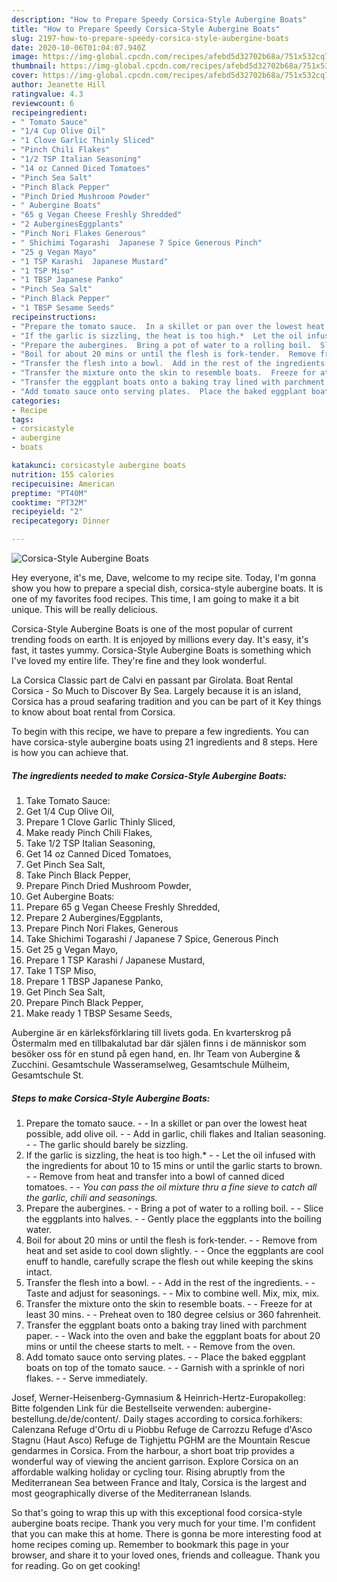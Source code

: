 ```yaml
---
description: "How to Prepare Speedy Corsica-Style Aubergine Boats"
title: "How to Prepare Speedy Corsica-Style Aubergine Boats"
slug: 2197-how-to-prepare-speedy-corsica-style-aubergine-boats
date: 2020-10-06T01:04:07.940Z
image: https://img-global.cpcdn.com/recipes/afebd5d32702b68a/751x532cq70/corsica-style-aubergine-boats-recipe-main-photo.jpg
thumbnail: https://img-global.cpcdn.com/recipes/afebd5d32702b68a/751x532cq70/corsica-style-aubergine-boats-recipe-main-photo.jpg
cover: https://img-global.cpcdn.com/recipes/afebd5d32702b68a/751x532cq70/corsica-style-aubergine-boats-recipe-main-photo.jpg
author: Jeanette Hill
ratingvalue: 4.3
reviewcount: 6
recipeingredient:
- " Tomato Sauce"
- "1/4 Cup Olive Oil"
- "1 Clove Garlic Thinly Sliced"
- "Pinch Chili Flakes"
- "1/2 TSP Italian Seasoning"
- "14 oz Canned Diced Tomatoes"
- "Pinch Sea Salt"
- "Pinch Black Pepper"
- "Pinch Dried Mushroom Powder"
- " Aubergine Boats"
- "65 g Vegan Cheese Freshly Shredded"
- "2 AuberginesEggplants"
- "Pinch Nori Flakes Generous"
- " Shichimi Togarashi  Japanese 7 Spice Generous Pinch"
- "25 g Vegan Mayo"
- "1 TSP Karashi  Japanese Mustard"
- "1 TSP Miso"
- "1 TBSP Japanese Panko"
- "Pinch Sea Salt"
- "Pinch Black Pepper"
- "1 TBSP Sesame Seeds"
recipeinstructions:
- "Prepare the tomato sauce.  In a skillet or pan over the lowest heat possible, add olive oil.  Add in garlic, chili flakes and Italian seasoning.  The garlic should barely be sizzling."
- "If the garlic is sizzling, the heat is too high.*  Let the oil infused with the ingredients for about 10 to 15 mins or until the garlic starts to brown.  Remove from heat and transfer into a bowl of canned diced tomatoes.  *You can pass the oil mixture thru a fine sieve to catch all the garlic, chili and seasonings.*"
- "Prepare the aubergines.  Bring a pot of water to a rolling boil.  Slice the eggplants into halves.  Gently place the eggplants into the boiling water."
- "Boil for about 20 mins or until the flesh is fork-tender.  Remove from heat and set aside to cool down slightly.  Once the eggplants are cool enuff to handle, carefully scrape the flesh out while keeping the skins intact."
- "Transfer the flesh into a bowl.  Add in the rest of the ingredients.  Taste and adjust for seasonings.  Mix to combine well. Mix, mix, mix."
- "Transfer the mixture onto the skin to resemble boats.  Freeze for at least 30 mins.  Preheat oven to 180 degree celsius or 360 fahrenheit."
- "Transfer the eggplant boats onto a baking tray lined with parchment paper.  Wack into the oven and bake the eggplant boats for about 20 mins or until the cheese starts to melt.  Remove from the oven."
- "Add tomato sauce onto serving plates.  Place the baked eggplant boats on top of the tomato sauce.  Garnish with a sprinkle of nori flakes.  Serve immediately."
categories:
- Recipe
tags:
- corsicastyle
- aubergine
- boats

katakunci: corsicastyle aubergine boats 
nutrition: 155 calories
recipecuisine: American
preptime: "PT40M"
cooktime: "PT32M"
recipeyield: "2"
recipecategory: Dinner

---
```



![Corsica-Style Aubergine Boats](https://img-global.cpcdn.com/recipes/afebd5d32702b68a/751x532cq70/corsica-style-aubergine-boats-recipe-main-photo.jpg)

Hey everyone, it's me, Dave, welcome to my recipe site. Today, I'm gonna show you how to prepare a special dish, corsica-style aubergine boats. It is one of my favorites food recipes. This time, I am going to make it a bit unique. This will be really delicious.

Corsica-Style Aubergine Boats is one of the most popular of current trending foods on earth. It is enjoyed by millions every day. It's easy, it's fast, it tastes yummy. Corsica-Style Aubergine Boats is something which I've loved my entire life. They're fine and they look wonderful.

La Corsica Classic part de Calvi en passant par Girolata. Boat Rental Corsica - So Much to Discover By Sea. Largely because it is an island, Corsica has a proud seafaring tradition and you can be part of it Key things to know about boat rental from Corsica.


To begin with this recipe, we have to prepare a few ingredients. You can have corsica-style aubergine boats using 21 ingredients and 8 steps. Here is how you can achieve that.

<!--inarticleads1-->

##### The ingredients needed to make Corsica-Style Aubergine Boats:

1. Take  Tomato Sauce:
1. Get 1/4 Cup Olive Oil,
1. Prepare 1 Clove Garlic Thinly Sliced,
1. Make ready Pinch Chili Flakes,
1. Take 1/2 TSP Italian Seasoning,
1. Get 14 oz Canned Diced Tomatoes,
1. Get Pinch Sea Salt,
1. Take Pinch Black Pepper,
1. Prepare Pinch Dried Mushroom Powder,
1. Get  Aubergine Boats:
1. Prepare 65 g Vegan Cheese Freshly Shredded,
1. Prepare 2 Aubergines/Eggplants,
1. Prepare Pinch Nori Flakes, Generous
1. Take  Shichimi Togarashi / Japanese 7 Spice, Generous Pinch
1. Get 25 g Vegan Mayo,
1. Prepare 1 TSP Karashi / Japanese Mustard,
1. Take 1 TSP Miso,
1. Prepare 1 TBSP Japanese Panko,
1. Get Pinch Sea Salt,
1. Prepare Pinch Black Pepper,
1. Make ready 1 TBSP Sesame Seeds,


Aubergine är en kärleksförklaring till livets goda. En kvarterskrog på Östermalm med en tillbakalutad bar där själen finns i de människor som besöker oss för en stund på egen hand, en. Ihr Team von Aubergine &amp; Zucchini. Gesamtschule Wasseramselweg, Gesamtschule Mülheim, Gesamtschule St. 

<!--inarticleads2-->

##### Steps to make Corsica-Style Aubergine Boats:

1. Prepare the tomato sauce. -  - In a skillet or pan over the lowest heat possible, add olive oil. -  - Add in garlic, chili flakes and Italian seasoning. -  - The garlic should barely be sizzling.
1. If the garlic is sizzling, the heat is too high.* -  - Let the oil infused with the ingredients for about 10 to 15 mins or until the garlic starts to brown. -  - Remove from heat and transfer into a bowl of canned diced tomatoes. -  - *You can pass the oil mixture thru a fine sieve to catch all the garlic, chili and seasonings.*
1. Prepare the aubergines. -  - Bring a pot of water to a rolling boil. -  - Slice the eggplants into halves. -  - Gently place the eggplants into the boiling water.
1. Boil for about 20 mins or until the flesh is fork-tender. -  - Remove from heat and set aside to cool down slightly. -  - Once the eggplants are cool enuff to handle, carefully scrape the flesh out while keeping the skins intact.
1. Transfer the flesh into a bowl. -  - Add in the rest of the ingredients. -  - Taste and adjust for seasonings. -  - Mix to combine well. Mix, mix, mix.
1. Transfer the mixture onto the skin to resemble boats. -  - Freeze for at least 30 mins. -  - Preheat oven to 180 degree celsius or 360 fahrenheit.
1. Transfer the eggplant boats onto a baking tray lined with parchment paper. -  - Wack into the oven and bake the eggplant boats for about 20 mins or until the cheese starts to melt. -  - Remove from the oven.
1. Add tomato sauce onto serving plates. -  - Place the baked eggplant boats on top of the tomato sauce. -  - Garnish with a sprinkle of nori flakes. -  - Serve immediately.


Josef, Werner-Heisenberg-Gymnasium &amp; Heinrich-Hertz-Europakolleg: Bitte folgenden Link für die Bestellseite verwenden: aubergine-bestellung.de/de/content/. Daily stages according to corsica.forhikers: Calenzana Refuge d&#39;Ortu di u Piobbu Refuge de Carrozzu Refuge d&#39;Asco Stagnu (Haut Asco) Refuge de Tighjettu PGHM are the Mountain Rescue gendarmes in Corsica. From the harbour, a short boat trip provides a wonderful way of viewing the ancient garrison. Explore Corsica on an affordable walking holiday or cycling tour. Rising abruptly from the Mediterranean Sea between France and Italy, Corsica is the largest and most geographically diverse of the Mediterranean Islands. 

So that's going to wrap this up with this exceptional food corsica-style aubergine boats recipe. Thank you very much for your time. I'm confident that you can make this at home. There is gonna be more interesting food at home recipes coming up. Remember to bookmark this page in your browser, and share it to your loved ones, friends and colleague. Thank you for reading. Go on get cooking!
